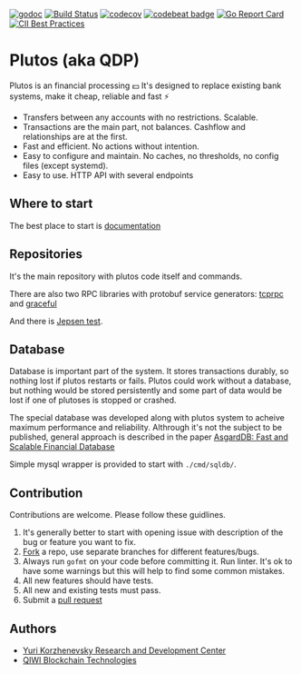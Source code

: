[![godoc](https://godoc.org/github.com/qiwitech/qdp?status.svg)](https://godoc.org/github.com/qiwitech/qdp)
[![Build Status](https://travis-ci.org/nikandfor/qdp.svg?branch=master)](https://travis-ci.org/nikandfor/qdp/builds)
[![codecov](https://codecov.io/gh/nikandfor/qdp/branch/master/graph/badge.svg)](https://codecov.io/gh/nikandfor/qdp)
[![codebeat badge](https://codebeat.co/badges/1812545a-2f5c-4f43-98a3-31a26d0bfc38)](https://codebeat.co/projects/github-com-qiwitech-qdp-master)
[![Go Report Card](https://goreportcard.com/badge/github.com/qiwitech/qdp)](https://goreportcard.com/report/github.com/qiwitech/qdp)
[![CII Best Practices](https://bestpractices.coreinfrastructure.org/projects/2567/badge)](https://bestpractices.coreinfrastructure.org/projects/2567)


# Plutos (aka QDP)

Plutos is an financial processing 💵 It's designed to replace existing bank systems, make it cheap, reliable and fast ⚡

* Transfers between any accounts with no restrictions. Scalable.
* Transactions are the main part, not balances. Cashflow and relationships are at the first.
* Fast and efficient. No actions without intention.
* Easy to configure and maintain. No caches, no thresholds, no config files (except systemd).
* Easy to use. HTTP API with several endpoints

## Where to start

The best place to start is [documentation](./docs/index.md)

## Repositories

It's the main repository with plutos code itself and commands.

There are also two RPC libraries with protobuf service generators: [tcprpc](https://github.com/qiwitech/tcprpc) and [graceful](https://github.com/qiwitech/graceful)

And there is [Jepsen test](https://github.com/qiwitech/qdp-jepsen).

## Database

Database is important part of the system. It stores transactions durably, so nothing lost if plutos restarts or fails.
Plutos could work without a database, but nothing would be stored persistently and some part of data would be lost if one of plutoses is stopped or crashed.

The special database was developed along with plutos system to acheive maximum performance and reliability.
Althrough it's not the subject to be published, general approach is described in the paper [AsgardDB: Fast and Scalable Financial Database](https://www.researchgate.net/publication/326816360_AsgardDB_Fast_and_Scalable_Financial_Database)

Simple mysql wrapper is provided to start with `./cmd/sqldb/`.

## Contribution

Contributions are welcome. Please follow these guidlines.
1. It's generally better to start with opening issue with description of the bug or feature you want to fix.
1. [Fork](https://help.github.com/articles/fork-a-repo/) a repo, use separate branches for different features/bugs.
1. Always run `gofmt` on your code before committing it. Run linter. It's ok to have some warnings but this will help to find some common mistakes.
1. All new features should have tests.
1. All new and existing tests must pass.
1. Submit a [pull request](https://help.github.com/articles/creating-a-pull-request/)

## Authors

* [Yuri Korzhenevsky Research and Development Center](https://www.rnd.center)
* [QIWI Blockchain Technologies](https://qiwi.tech)
